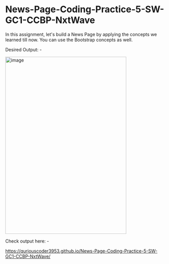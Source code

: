 # News-Page-Coding-Practice-5-SW-GC1-CCBP-NxtWave

In this assignment, let's build a News Page by applying the concepts we learned till now. You can use the Bootstrap concepts as well.


Desired Output: -




<img width="380" height="556" alt="image" src="https://github.com/user-attachments/assets/f61e36a2-ee2f-409e-8ac7-0108c47e58db" />






Check output here: -

https://quriouscoder3953.github.io/News-Page-Coding-Practice-5-SW-GC1-CCBP-NxtWave/
